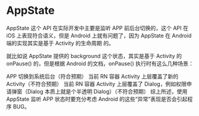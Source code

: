# AppState
AppState 这个 API 在实际开发中主要是监听 APP 前后台切换的，这个 API 在 iOS 上表现符合语义，但是 Android 上就有问题了，因为 AppState 在 Android 端的实现其实是基于 Activity 的生命周期 的。

就比如说 AppState 提供的 background 这个状态，其实是基于 Activity 的 onPause() 的，但是根据 Android 的文档，onPause() 执行时有这么几种场景：

APP 切换到系统后台（符合预期）
当前 RN 容器 Activity 上层覆盖了新的 Activity（不符合预期）
当前 RN 容器 Activity 上层覆盖了 Dialog，例如权限申请弹窗（Dialog 本质上就是个半透明 Dialog）（不符合预期）
综上所述，使用 AppState 监听 APP 状态时要充分考虑 Android 的这些“异常”表现是否会引起程序 BUG。


